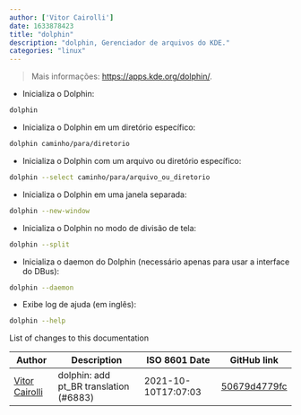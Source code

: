 ```yaml
---
author: ['Vitor Cairolli']
date: 1633878423
title: "dolphin"
description: "dolphin, Gerenciador de arquivos do KDE."
categories: "linux"
---
```

> Mais informações: <https://apps.kde.org/dolphin/>.

- Inicializa o Dolphin:

```bash
dolphin
```

- Inicializa o Dolphin em um diretório específico:

```bash
dolphin caminho/para/diretorio
```

- Inicializa o Dolphin com um arquivo ou diretório específico:

```bash
dolphin --select caminho/para/arquivo_ou_diretorio
```

- Inicializa o Dolphin em uma janela separada:

```bash
dolphin --new-window
```

- Inicializa o Dolphin no modo de divisão de tela:

```bash
dolphin --split
```

- Inicializa o daemon do Dolphin (necessário apenas para usar a interface do DBus):

```bash
dolphin --daemon
```

- Exibe log de ajuda (em inglês):

```bash
dolphin --help
```
List of changes to this documentation


Author | Description | ISO 8601 Date | GitHub link
------|-----|-----|-----
[Vitor Cairolli](mailto:67999092+VitorCairolli@users.noreply.github.com) | dolphin: add pt_BR translation (#6883) | 2021-10-10T17:07:03 | [50679d4779fc](https://github.com/tldr-pages/tldr/commit/50679d4779fce02a2ae8e9275cafa5ed077aec73)

